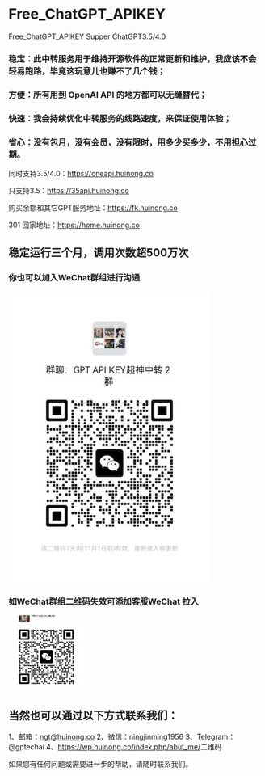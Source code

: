 # Free_ChatGPT_APIKEY
Free_ChatGPT_APIKEY Supper  ChatGPT3.5/4.0

### 稳定：此中转服务用于维持开源软件的正常更新和维护，我应该不会轻易跑路，毕竟这玩意儿也赚不了几个钱；
### 方便：所有用到 OpenAI API 的地方都可以无缝替代；
### 快速：我会持续优化中转服务的线路速度，来保证使用体验；
### 省心：没有包月，没有会员，没有限时，用多少买多少，不用担心过期。

同时支持3.5/4.0：<a href="https://oneapi.huinong.co"  target="_blank">https://oneapi.huinong.co</a>

只支持3.5：<a href="https://35api.huinong.co"  target="_blank">https://35api.huinong.co</a>

购买余额和其它GPT服务地址：<a href="https://fk.huinong.co"  target="_blank">https://fk.huinong.co</a>

301 回家地址：<a href="https://home.huinong.co"  target="_blank">https://home.huinong.co</a>

## 稳定运行三个月，调用次数超500万次

### 你也可以加入WeChat群组进行沟通
![image](https://github.com/FarmerChina/Free_ChatGPT_APIKEY/blob/main/img/wechat_group.jpg?raw=true)

### 如WeChat群组二维码失效可添加客服WeChat 拉入
![image](https://github.com/FarmerChina/Free_ChatGPT_APIKEY/blob/main/img/wechat.jpg?raw=true)

## 当然也可以通过以下方式联系我们：

1、邮箱：ngt@huinong.co
2、微信：ningjinming1956
3、Telegram：@gptechai
4、<a href="https://wp.huinong.co/index.php/abut_me/" target="_blank">https://wp.huinong.co/index.php/abut_me/</a>二维码

如果您有任何问题或需要进一步的帮助，请随时联系我们。
